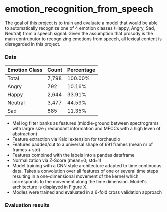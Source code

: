 # emotion_recognition_from_speech

The goal of this project is to train and evaluate a model that would be able to automatically recognize one of 4 emotion classes (Happy, Angry, Sad, Neutral) from a speech signal. Given the assumption that prosody is the main contrubutor to recognizing emotions from speech, all lexical content is disregarded in this project.

### Data

Emotion Class | Count | Percentage
------------ | ------------- | ------------- 
Total | 7,798 | 100.00%
Angry | 792 | 10.16%
Happy | 2,644 | 33.91%
Neutral | 3,477 | 44.59%
Sad | 885 | 11.35%


* Mel log filter banks as features (middle-ground between spectrograms with largre size / redundant information and MFCCs with a high leven of abstraction)
* Feature extraction via Kaldi extension for torchaudio
* Features padded/cut to a universal shape of 691 frames (mean nr of frames + std)
* Features combined with the labels into a pandas dataframe
* Normalization via Z-Score (mean=0; std=1)
* Model training with a CNN style architecture adapted to time continuous data. Takes a convolution over all features of one or several time steps resulting in a one-dimensional movement of the kernel which corresponds to the movement along the time dimension. Model's architecture is displayed in Figure X.
* Modles were trained and evaluated in a 6-fold cross validation approach

### Evaluation results



